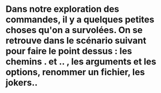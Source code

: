 # Dans notre exploration des commandes, il y a quelques petites choses qu'on a survolées. On se retrouve dans le scénario suivant pour faire le point dessus : les chemins . et .. , les arguments et les options, renommer un fichier, les jokers.. 
